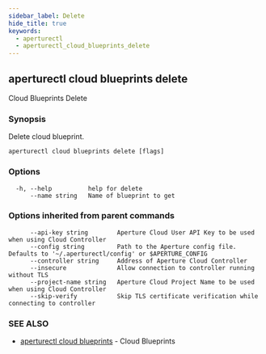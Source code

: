 ```yaml
---
sidebar_label: Delete
hide_title: true
keywords:
  - aperturectl
  - aperturectl_cloud_blueprints_delete
---
```


<!-- markdownlint-disable -->

## aperturectl cloud blueprints delete

Cloud Blueprints Delete

### Synopsis

Delete cloud blueprint.

```
aperturectl cloud blueprints delete [flags]
```

### Options

```
  -h, --help          help for delete
      --name string   Name of blueprint to get
```

### Options inherited from parent commands

```
      --api-key string        Aperture Cloud User API Key to be used when using Cloud Controller
      --config string         Path to the Aperture config file. Defaults to '~/.aperturectl/config' or $APERTURE_CONFIG
      --controller string     Address of Aperture Cloud Controller
      --insecure              Allow connection to controller running without TLS
      --project-name string   Aperture Cloud Project Name to be used when using Cloud Controller
      --skip-verify           Skip TLS certificate verification while connecting to controller
```

### SEE ALSO

- [aperturectl cloud blueprints](/reference/aperturectl/cloud/blueprints/blueprints.md) - Cloud Blueprints
